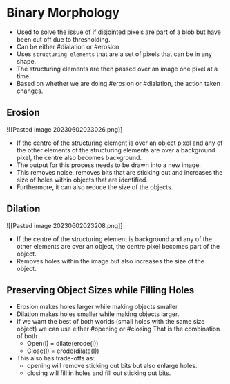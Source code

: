 # Binary Morphology
* Used to solve the issue of if disjointed pixels are part of a blob but have been cut off due to thresholding.
* Can be either #dialation or #erosion 
* Uses `structuring elements` that are a set of pixels that can be in any shape.
* The structuring elements are then passed over an image one pixel at a time.
* Based on whether we are doing #erosion or #dialation, the action taken changes.

## Erosion
![[Pasted image 20230602023026.png]]
* If the centre of the structuring element is over an object pixel and any of the other elements of the structuring elements are over a background pixel, the centre also becomes background.
* The output for this process needs to be drawn into a new image. 
* This removes noise, removes bits that are sticking out and increases the size of holes within objects that are identified.
* Furthermore, it can also reduce the size of the objects.

## Dilation
![[Pasted image 20230602023208.png]]
* If the centre of the structuring element is background and any of the other elements are over an object, the centre pixel becomes part of the object.
* Removes holes within the image but also increases the size of the object.

## Preserving Object Sizes while Filling Holes
* Erosion makes holes larger while making objects smaller
* Dilation makes holes smaller while making objects larger.
* If we want the best of both worlds (small holes with the same size object) we can use either #opening or #closing That is the combination of both
	* Open(I) = dilate(erode(I))
	* Close(I) = erode(dilate(I))
* This also has trade-offs as: 
	* opening will remove sticking out bits but also enlarge holes.
	* closing will fill in holes and fill out sticking out bits.